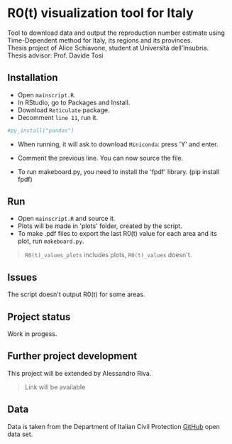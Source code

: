 # R0(t) visualization tool for Italy

Tool to download data and output the reproduction number estimate using Time-Dependent method for Italy, its regions and its provinces.  
Thesis project of Alice Schiavone, student at Università dell'Insubria.  
Thesis advisor: Prof. Davide Tosi  

## Installation

- Open `mainscript.R`.
- In RStudio, go to Packages and Install. 
- Download `Reticulate` package.
- Decomment `line 11`, run it.

```bash
#py_install("pandas")
```
- When running, it will ask to download `Miniconda`: press 'Y' and enter.
- Comment the previous line. You can now source the file.  
  
- To run makeboard.py, you need to install the 'fpdf' library. (pip install fpdf)

## Run

- Open `mainscript.R` and source it. 
- Plots will be made in 'plots' folder, created by the script.
- To make .pdf files to export the last R0(t) value for each area and its plot, run `makeboard.py`.
> `R0(t)_values_plots` includes plots, `R0(t)_values` doesn't.

## Issues

The script doesn't output R0(t) for some areas.

## Project status

Work in progess.

## Further project development

This project will be extended by Alessandro Riva. 
> Link will be available

## Data 
Data is taken from the Department of Italian Civil Protection [GitHub](https://github.com/pcm-dpc/COVID-19) open data set.
